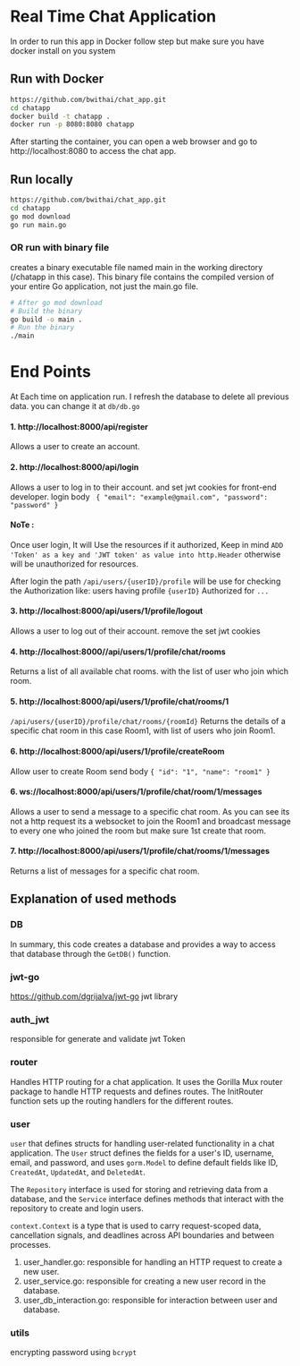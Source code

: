 # Real Time Chat Application

In order to run this app in Docker follow step but make sure you have docker install on you system

## Run with Docker
```bash
https://github.com/bwithai/chat_app.git
cd chatapp
docker build -t chatapp .
docker run -p 8080:8080 chatapp
```
After starting the container, you can open a web browser and go to http://localhost:8080 to access the chat app.

## Run locally
```bash
https://github.com/bwithai/chat_app.git
cd chatapp
go mod download
go run main.go
```
### OR run with binary file 
creates a binary executable file named main in the working directory (/chatapp in this case). This binary file contains the compiled version of your entire Go application, not just the main.go file.
```bash
# After go mod download
# Build the binary
go build -o main .
# Run the binary
./main
```
# End Points
At Each time on application run. I refresh the database to delete all previous data. you can change it at `db/db.go`
#### 1. http://localhost:8000/api/register 
Allows a user to create an account.

#### 2. http://localhost:8000/api/login 
Allows a user to log in to their account. and set jwt cookies for front-end developer. login body ` {
"email": "example@gmail.com",
"password": "password"
}`

#### NoTe :
Once user login, It will Use the resources if it authorized, Keep in mind `ADD 'Token' as a key and 'JWT token' as value into http.Header` otherwise will be unauthorized for resources.

After login the path `/api/users/{userID}/profile` will be use for checking the Authorization like: users having profile `{userID}` Authorized for `...`

#### 3. http://localhost:8000/api/users/1/profile/logout
Allows a user to log out of their account. remove the set jwt cookies

[//]: # (#### 4. http://localhost:8000/api/users/1/profile/createRoom)
#### 4. http://localhost:8000//api/users/1/profile/chat/rooms
Returns a list of all available chat rooms. with the list of user who join which room.

#### 5. http://localhost:8000/api/users/1/profile/chat/rooms/1
`/api/users/{userID}/profile/chat/rooms/{roomId}` Returns the details of a specific chat room in this case Room1, with list of users who join Room1.

#### 6. http://localhost:8000/api/users/1/profile/createRoom
Allow user to create Room send body `{
"id": "1",
"name": "room1"
}`

#### 6. ws://localhost:8000/api/users/1/profile/chat/room/1/messages
Allows a user to send a message to a specific chat room. As you can see its not a http request its a websocket to join the Room1 and broadcast message to every one who joined the room but make sure 1st create that room.

#### 7. http://localhost:8000/api/users/1/profile/chat/rooms/1/messages
Returns a list of messages for a specific chat room.

## Explanation of used methods
### DB
In summary, this code creates a database and provides a way to access that database through the `GetDB()` function.


### jwt-go
https://github.com/dgrijalva/jwt-go jwt library


### auth_jwt
responsible for generate and validate jwt Token


### router
Handles HTTP routing for a chat application. It uses the Gorilla Mux router package to handle HTTP requests and defines 
routes. The InitRouter function sets up the routing handlers for the different routes.


### user
`user` that defines structs for handling user-related functionality in a chat application. The `User` struct defines the
fields for a user's ID, username, email, and password, and uses `gorm.Model` to define default fields like ID, `CreatedAt`,
`UpdatedAt`, and `DeletedAt`.

The `Repository` interface is used for storing and retrieving data from a database, and the `Service` interface defines 
methods that interact with the repository to create and login users.

`context.Context` is a type that is used to carry request-scoped data, cancellation signals, and deadlines across 
API boundaries and between processes.

1. user_handler.go: responsible for handling an HTTP request to create a new user.
2. user_service.go: responsible for creating a new user record in the database. 
3. user_db_interaction.go: responsible for interaction between user and database.


### utils
encrypting password using `bcrypt`